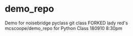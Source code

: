 # demo_repo
Demo for noisebridge pyclass git class
FORKED lady red's mcscoope/demo_repo for Python Class 180910 8:30pm
